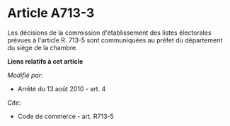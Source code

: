 # Article A713-3

Les décisions de la commission d'établissement des listes électorales prévues à l'article R. 713-5 sont communiquées au
préfet du département du siège de la chambre.

**Liens relatifs à cet article**

_Modifié par_:

  - Arrêté du 13 août 2010 - art. 4

_Cite_:

  - Code de commerce - art. R713-5
